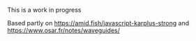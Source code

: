 This is a work in progress

Based partly on 
https://amid.fish/javascript-karplus-strong
and
https://www.osar.fr/notes/waveguides/
